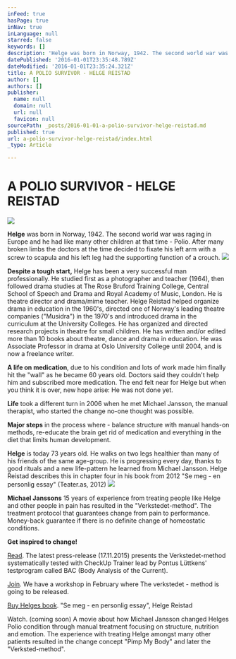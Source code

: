 ```yaml
---
inFeed: true
hasPage: true
inNav: true
inLanguage: null
starred: false
keywords: []
description: 'Helge was born in Norway, 1942. The second world war was raging in Europe and he had like many other children at that time - Polio. After many broken limbs the doctors at the time decided to fixate his left arm with a screw to scapula and his left leg had the supporting function of a crouch.'
datePublished: '2016-01-01T23:35:48.789Z'
dateModified: '2016-01-01T23:35:24.321Z'
title: A POLIO SURVIVOR - HELGE REISTAD
author: []
authors: []
publisher:
  name: null
  domain: null
  url: null
  favicon: null
sourcePath: _posts/2016-01-01-a-polio-survivor-helge-reistad.md
published: true
url: a-polio-survivor-helge-reistad/index.html
_type: Article

---
```

# A POLIO SURVIVOR - HELGE REISTAD
![](https://the-grid-user-content.s3-us-west-2.amazonaws.com/9bf0449b-72e6-43f4-a2e1-bb6e8fd094ee.jpg)

**Helge** was born in Norway, 1942\. The second world war was raging in Europe and he had like many other children at that time - Polio. After many broken limbs the doctors at the time decided to fixate his left arm with a screw to scapula and his left leg had the supporting function of a crouch.
![](https://the-grid-user-content.s3-us-west-2.amazonaws.com/0fa1dd14-e531-4367-8e51-12c38afd6981.jpg)

**Despite a tough start,** Helge has been a very successful man professionally. He studied first as a photographer and teacher (1964), then followed drama studies at The Rose Bruford Training College, Central School of Speech and Drama and Royal Academy of Music, London. He is theatre director and drama/mime teacher. Helge Reistad helped organize drama in education in the 1960's, directed one of Norway's leading theatre companies ("Musidra") in the 1970's and introduced drama in the curriculum at the University Colleges. He has organized and directed research projects in theatre for small children. He has written and/or edited more than 10 books about theatre, dance and drama in education. He was Associate Professor in drama at Oslo University College until 2004, and is now a freelance writer.

**A life on medication**, due to his condition and lots of work made him finally hit the "wall" as he became 60 years old. Doctors said they couldn't help him and subscribed more medication. The end felt near for Helge but when you think it is over, new hope arise: He was not done yet.

**Life** took a different turn in 2006 when he met Michael Jansson, the manual therapist, who started the change no-one thought was possible.

**Major steps** in the process where - balance structure with manual hands-on methods, re-educate the brain get rid of medication and everything in the diet that limits human development.

**Helge** is today 73 years old. He walks on two legs healthier than many of his friends of the same age-group. He is progressing every day, thanks to good rituals and a new life-pattern he learned from Michael Jansson. Helge Reistad describes this in chapter four in his book from 2012 "Se meg - en personlig essay" (Teater.as, 2012)
![](https://the-grid-user-content.s3-us-west-2.amazonaws.com/a9371cf8-9be9-4ba7-98a2-06ac167a377c.jpg)

**Michael Janssons** 15 years of experience from treating people like Helge and other people in pain has resulted in the "Verkstedet-method". The treatment protocol that guarantees change from pain to performance. Money-back guarantee if there is no definite change of homeostatic conditions.

**Get inspired to change!**

[Read][0]. The latest press-release (17.11.2015) presents the Verkstedet-method systematically tested with CheckUp Trainer lead by Pontus Lüttkens' testprogram called BAC (Body Analysis of the Current).

[Join][1]. We have a workshop in February where The verkstedet - method is going to be released.

[Buy Helges book][2]. "Se meg - en personlig essay", Helge Reistad

Watch. (coming soon) A movie about how Michael Jansson changed Helges Polio condition through manual treatment focusing on structure, nutrition and emotion. The experience with treating Helge amongst many other patients resulted in the change concept "Pimp My Body" and later the "Verksted-method".

[0]: http://www.verkstedet.org/pressrelease-17112015/
[1]: https://podio.com/webforms/14412579/965903
[2]: http://www.teater.as/